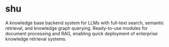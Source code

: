 # shu
A knowledge base backend system for LLMs with full-text search, semantic retrieval, and knowledge graph querying. Ready-to-use modules for document processing and RAG, enabling quick deployment of enterprise knowledge retrieval systems.
